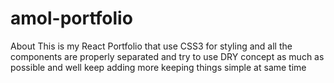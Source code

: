 # amol-portfolio
About This is my React Portfolio that use CSS3 for styling and all the components are properly separated and try to use DRY concept as much as possible and well keep adding more keeping things simple at same time
